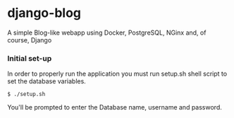# django-blog
A simple Blog-like webapp using Docker, PostgreSQL, NGinx and, of course, Django

### Initial set-up
In order to properly run the application you must run setup.sh shell script to set the database variables.

`$ ./setup.sh`

You'll be prompted to enter the Database name, username and password.
